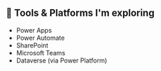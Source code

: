 ## 🧰 Tools & Platforms I'm exploring

- Power Apps
- Power Automate
- SharePoint
- Microsoft Teams
- Dataverse (via Power Platform)
